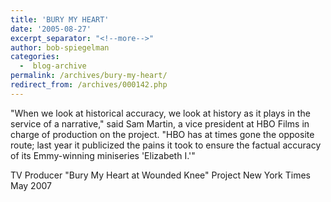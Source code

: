 ```yaml
---
title: 'BURY MY HEART'
date: '2005-08-27'
excerpt_separator: "<!--more-->"
author: bob-spiegelman
categories:
  -  blog-archive
permalink: /archives/bury-my-heart/
redirect_from: /archives/000142.php
---
```

"When we look at historical accuracy, we look at history as it plays in the service of a narrative," said Sam Martin, a vice president at HBO Films in charge of production on the project. "HBO has at times gone the opposite route; last year it publicized the pains it took to ensure the factual accuracy of its Emmy-winning miniseries 'Elizabeth I.'"

TV Producer
"Bury My Heart at Wounded Knee" Project
New York Times
May 2007
